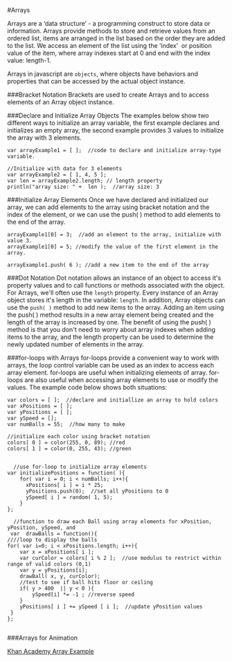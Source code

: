 #Arrays

Arrays are a ‘data structure’ - a programming construct to store data or information.
Arrays provide methods to store and retrieve values from an ordered list, items are arranged in the list based on the order they are added to the list.
We access an element of the list using the ‘index’  or position value of the item, where array indexes start at 0 and end with the index value: length-1.

Arrays in javascript are `objects`, where objects have behaviors and properties that can be accessed by the actual object instance. 

###Bracket Notation
Brackets are used to create Arrays and to access elements of an Array object instance.  

###Declare and Initialize Array Objects
The examples below show two different ways to initialize an array variable, the first example declares and initializes an empty array, the second example provides 3 values to initialize the array with 3 elements.

    var arrayExample1 = [ ];  //code to declare and initialize array-type variable. 

    //Initialize with data for 3 elements
    var arrayExample2 = [ 1, 4, 5 ];
    var len = arrayExample2.length; // length property
    println("array size: " +  len );  //array size: 3 
    
###Initialize Array Elements
Once we have declared and initialized our array, we can add elements to the array using bracket notation and the index of the element, or we can use the push( ) method to add elements to the end of the array.

    arrayExample1[0] = 3;  //add an element to the array, initialize with value 3.
    arrayExample1[0] = 5; //modify the value of the first element in the array.

    arrayExample1.push( 6 ); //add a new item to the end of the array

###Dot Notation
Dot notation allows an instance of an object to access it's property values and to call functions or methods associated with the object.  For Arrays, we'll often use the `length` property.  Every instance of an Array object stores it's length in the variable: `length`.  In addition, Array objects can use the `push( )` method to add new items to the array.  Adding an item using the push( ) method results in a new array element being created and the length of the array is increased by one.  The benefit of using the push( ) method is that you don't need to worry about array indexes when adding items to the array, and the length property can be used to determine the newly updated number of elements in the array.

###for-loops with Arrays
for-loops provide a convenient way to work with arrays, the loop control variable can be used as an index to access each array element.  for-loops are useful when initializing elements of array.  for-loops are also useful when accessing array elements to use or modify the values.  The example code below shows both situations:



```
var colors = [ ];  //declare and initiallize an array to hold colors
var xPositions = [ ];
var yPositions = [ ];
var ySpeed = [];
var numBalls = 55;  //how many to make

//initialize each color using bracket notation
colors[ 0 ] = color(255, 0, 89); //red
colors[ 1 ] = color(0, 255, 43); //green


  //use for-loop to initialize array elements
var initializePositions = function( ){
    for( var i = 0; i < numBalls; i++){
      xPositions[ i ] = i * 25;
      yPositions.push(0);  //set all yPositions to 0
      ySpeed[ i ] = random( 1, 5);
    }
};
  
  //function to draw each Ball using array elements for xPosition, yPosition, ySpeed, and 
 var  drawBalls = function(){
////loop to display the balls
for( var i=0; i < xPositions.length; i++){
    var x = xPositions[ i ];
    var curColor = colors[ i % 2 ];  //use modulus to restrict within range of valid colors (0,1)
    var y = yPositions[i];
    drawBall( x, y, curColor);
    //test to see if ball hits floor or ceiling
    if( y > 400  || y < 0 ){
        ySpeed[i] *= -1 ; //reverse speed
    }
    yPositions[ i ] += ySpeed [ i ];  //update yPosition values 
 }
};
  
```



###Arrays for Animation

[Khan Academy Array Example](https://www.khanacademy.org/computer-programming/arrays-bouncing-balls/6637063593721856)